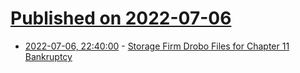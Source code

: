 # [Published on 2022-07-06](index.md)

* [2022-07-06, 22:40:00](https://hardware.slashdot.org/story/22/07/06/206202/storage-firm-drobo-files-for-chapter-11-bankruptcy?utm_source=rss1.0mainlinkanon&utm_medium=feed) - [Storage Firm Drobo Files for Chapter 11 Bankruptcy](https://hardware.slashdot.org/story/22/07/06/206202/storage-firm-drobo-files-for-chapter-11-bankruptcy?utm_source=rss1.0mainlinkanon&utm_medium=feed)
